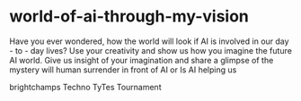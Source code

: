 # world-of-ai-through-my-vision
 
Have you ever wondered, how the world will look if AI is involved in
our day - to - day lives?
Use your creativity and show us how you imagine the future AI
world.
Give us insight of your imagination and share a glimpse of the
mystery will human surrender in front of AI or Is AI helping us

 brightchamps 
Techno TyTes
Tournament